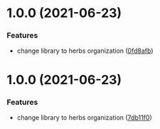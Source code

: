 # 1.0.0 (2021-06-23)


### Features

* change library to herbs organization ([0fd8afb](https://github.com/herbsjs/herbs2repl/commit/0fd8afbba9235f8587cbae6e3b6bae004ac796e6))

# 1.0.0 (2021-06-23)


### Features

* change library to herbs organization ([7db11f0](https://github.com/herbsjs/gotu/commit/7db11f0ee1661431fe2b3732cbff7bb59e067611))
